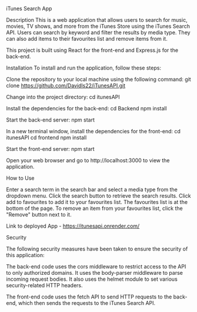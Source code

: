 
iTunes Search App

Description
This is a web application that allows users to search for music, movies, TV shows, and more from the iTunes Store using the iTunes Search API. Users can search by keyword and filter the results by media type. They can also add items to their favourites list and remove items from it.

This project is built using React for the front-end and Express.js for the back-end.

Installation
To install and run the application, follow these steps:

Clone the repository to your local machine using the following command:
git clone https://github.com/Davidls22/iTunesAPI.git

Change into the project directory:
cd itunesAPI

Install the dependencies for the back-end:
cd Backend
npm install

Start the back-end server:
npm start

In a new terminal window, install the dependencies for the front-end:
cd itunesAPI
cd frontend
npm install

Start the front-end server:
npm start

Open your web browser and go to http://localhost:3000 to view the application.


How to Use

Enter a search term in the search bar and select a media type from the dropdown menu.
Click the search button to retrieve the search results.
Click add to favourites to add it to your favourites list.
The favourites list is at the bottom of the page.
To remove an item from your favourites list, click the "Remove" button next to it.

Link to deployed App - https://itunesapi.onrender.com/

Security

The following security measures have been taken to ensure the security of this application:

The back-end code uses the cors middleware to restrict access to the API to only authorized domains.
It uses the body-parser middleware to parse incoming request bodies.
It also uses the helmet module to set various security-related HTTP headers.

The front-end code uses the fetch API to send HTTP requests to the back-end, which then sends the requests to the iTunes Search API. 
